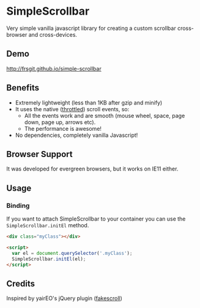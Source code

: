 # SimpleScrollbar
Very simple vanilla javascript library for creating a custom scrollbar cross-browser and cross-devices.

## Demo
http://frsgit.github.io/simple-scrollbar

## Benefits

- Extremely lightweight (less than 1KB after gzip and minify)
- It uses the native ([throttled](https://github.com/eligrey/classList.js)) scroll events, so:
  - All the events work and are smooth (mouse wheel, space, page down, page up, arrows etc).
  - The performance is awesome!
- No dependencies, completely vanilla Javascript!

## Browser Support

It was developed for evergreen browsers, but it works on IE11 either.

## Usage
### Binding
If you want to attach SimpleScrollbar to your container you can use the `SimpleScrollbar.initEl` method.

```HTML
<div class="myClass"></div>

<script>
  var el = document.querySelector('.myClass');
  SimpleScrollbar.initEl(el);
</script>
```

## Credits
Inspired by yairEO's jQuery plugin ([fakescroll](https://github.com/yairEO/fakescroll))
